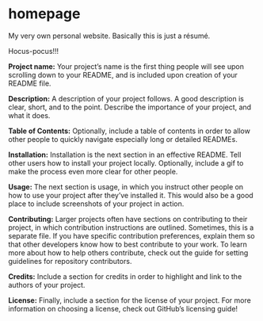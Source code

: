 # homepage
My very own personal website. Basically this is just a résumé.

Hocus-pocus!!!

**Project name:** Your project’s name is the first thing people will see upon scrolling down to your README, and is included upon creation of your README file.

**Description:** A description of your project follows. A good description is clear, short, and to the point. Describe the importance of your project, and what it does.

**Table of Contents:** Optionally, include a table of contents in order to allow other people to quickly navigate especially long or detailed READMEs.

**Installation:** Installation is the next section in an effective README. Tell other users how to install your project locally. Optionally, include a gif to make the process even more clear for other people.

**Usage:** The next section is usage, in which you instruct other people on how to use your project after they’ve installed it. This would also be a good place to include screenshots of your project in action.

**Contributing:** Larger projects often have sections on contributing to their project, in which contribution instructions are outlined. Sometimes, this is a separate file. If you have specific contribution preferences, explain them so that other developers know how to best contribute to your work. To learn more about how to help others contribute, check out the guide for setting guidelines for repository contributors.

**Credits:** Include a section for credits in order to highlight and link to the authors of your project.

**License:** Finally, include a section for the license of your project. For more information on choosing a license, check out GitHub’s licensing guide!
